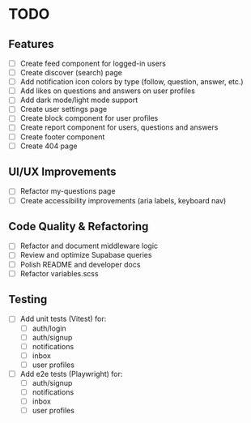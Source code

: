 # TODO

## Features

- [ ] Create feed component for logged-in users
- [ ] Create discover (search) page
- [ ] Add notification icon colors by type (follow, question, answer, etc.)
- [ ] Add likes on questions and answers on user profiles
- [ ] Add dark mode/light mode support
- [ ] Create user settings page
- [ ] Create block component for user profiles
- [ ] Create report component for users, questions and answers
- [ ] Create footer component
- [ ] Create 404 page

## UI/UX Improvements

- [ ] Refactor my-questions page
- [ ] Create accessibility improvements (aria labels, keyboard nav)

## Code Quality & Refactoring

- [ ] Refactor and document middleware logic
- [ ] Review and optimize Supabase queries
- [ ] Polish README and developer docs
- [ ] Refactor variables.scss

## Testing

- [ ] Add unit tests (Vitest) for:
    - [ ] auth/login
    - [ ] auth/signup
    - [ ] notifications
    - [ ] inbox
    - [ ] user profiles
- [ ] Add e2e tests (Playwright) for:
    - [ ] auth/signup
    - [ ] notifications
    - [ ] inbox
    - [ ] user profiles
